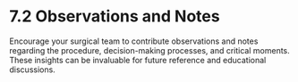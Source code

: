 # 7.2 Observations and Notes

Encourage your surgical team to contribute observations and notes regarding the procedure, decision-making processes, and critical moments. These insights can be invaluable for future reference and educational discussions.
